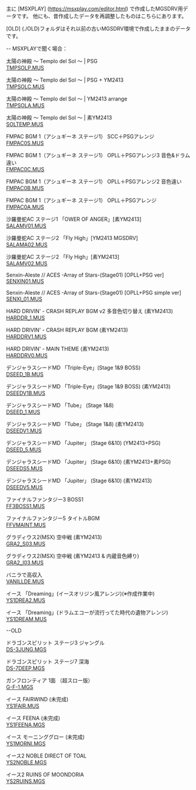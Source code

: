 ﻿主に [MSXPLAY] (https://msxplay.com/editor.html) で作成したMGSDRV用データです。
他にも、昔作成したデータを再調整したものはこちらにあります。

[OLD] (./OLD)フォルダはそれ以前の古いMGSDRV環境で作成したままのデータです。

--
MSXPLAYで聞く場合：

太陽の神殿 ～ Templo del Sol ～ | PSG  
[TMPSOLP.MUS](https://f.msxplay.com/?id=https:%2F%2Fraw.githubusercontent.com%2Funiskie%2Fmsx_music_data%2Fmaster%2FMus-MGSDRV%2FTMPSOLP.MUS)

太陽の神殿 ～ Templo del Sol ～ | PSG + YM2413  
[TMPSOLC.MUS](https://f.msxplay.com/?id=https:%2F%2Fraw.githubusercontent.com%2Funiskie%2Fmsx_music_data%2Fmaster%2FMus-MGSDRV%2FTMPSOLC.MUS)

太陽の神殿 ～ Templo del Sol ～ | YM2413 arrange  
[TMPSOLA.MUS](https://f.msxplay.com/?id=https:%2F%2Fraw.githubusercontent.com%2Funiskie%2Fmsx_music_data%2Fmaster%2FMus-MGSDRV%2FTMPSOLA.MUS)

太陽の神殿 ～ Templo del Sol ～ | 素YM2413  
[SOLTEMP.MUS](https://f.msxplay.com/?id=https:%2F%2Fraw.githubusercontent.com%2Funiskie%2Fmsx_music_data%2Fmaster%2FMus-MGSDRV%2FSOLTEMP.MUS)

FMPAC BGM 1（アシュギーネ ステージ1） SCC＋PSGアレンジ  
[FMPAC0S.MUS](https://f.msxplay.com/?id=https:%2F%2Fraw.githubusercontent.com%2Funiskie%2Fmsx_music_data%2Fmaster%2FMus-MGSDRV%2FFMPAC0S.MUS)

FMPAC BGM 1（アシュギーネ ステージ1） OPLL＋PSGアレンジ3 音色&ドラム違い  
[FMPAC0C.MUS](https://f.msxplay.com/?id=https:%2F%2Fraw.githubusercontent.com%2Funiskie%2Fmsx_music_data%2Fmaster%2FMus-MGSDRV%2FFMPAC0C.MUS)

FMPAC BGM 1（アシュギーネ ステージ1） OPLL＋PSGアレンジ2 音色違い  
[FMPAC0B.MUS](https://f.msxplay.com/?id=https:%2F%2Fraw.githubusercontent.com%2Funiskie%2Fmsx_music_data%2Fmaster%2FMus-MGSDRV%2FFMPAC0B.MUS)

FMPAC BGM 1（アシュギーネ ステージ1） OPLL＋PSGアレンジ  
[FMPAC0A.MUS](https://f.msxplay.com/?id=https:%2F%2Fraw.githubusercontent.com%2Funiskie%2Fmsx_music_data%2Fmaster%2FMus-MGSDRV%2FFMPAC0A.MUS)

沙羅曼蛇AC ステージ1 「OWER OF ANGER」[素YM2413]  
[SALAMV01.MUS](https://f.msxplay.com/?id=https:%2F%2Fraw.githubusercontent.com%2Funiskie%2Fmsx_music_data%2Fmaster%2FMus-MGSDRV%2FSALAMV01.MUS)

沙羅曼蛇AC ステージ2 「Fly High」[YM2413 MGSDRV]  
[SALAMA02.MUS](https://f.msxplay.com/?id=https:%2F%2Fraw.githubusercontent.com%2Funiskie%2Fmsx_music_data%2Fmaster%2FMus-MGSDRV%2FSALAMA02.MUS)

沙羅曼蛇AC ステージ2 「Fly High」[素YM2413]  
[SALAMV02.MUS](https://f.msxplay.com/?id=https:%2F%2Fraw.githubusercontent.com%2Funiskie%2Fmsx_music_data%2Fmaster%2FMus-MGSDRV%2FSALAMV02.MUS)

Senxin-Aleste // ACES -Array of Stars-(Stage01) [OPLL+PSG ver]  
[SENXIN01.MUS](https://f.msxplay.com/?id=https:%2F%2Fraw.githubusercontent.com%2Funiskie%2Fmsx_music_data%2Fmaster%2FMus-MGSDRV%2FSENXIN01.MUS)

Senxin-Aleste // ACES -Array of Stars-(Stage01) [OPLL+PSG simple ver]  
[SENXI_01.MUS](https://f.msxplay.com/?id=https:%2F%2Fraw.githubusercontent.com%2Funiskie%2Fmsx_music_data%2Fmaster%2FMus-MGSDRV%2FSENXI_01.MUS)

HARD DRIVIN' - CRASH REPLAY BGM v2 多音色切り替え (素YM2413)  
[HARDDR_1.MUS](https://f.msxplay.com/?id=https:%2F%2Fraw.githubusercontent.com%2Funiskie%2Fmsx_music_data%2Fmaster%2FMus-MGSDRV%2FHARDDR_1.MUS)

HARD DRIVIN' - CRASH REPLAY BGM (素YM2413)  
[HARDDRV1.MUS](https://f.msxplay.com/?id=https:%2F%2Fraw.githubusercontent.com%2Funiskie%2Fmsx_music_data%2Fmaster%2FMus-MGSDRV%2FHARDDRV1.MUS)

HARD DRIVIN' - MAIN THEME (素YM2413)  
[HARDDRV0.MUS](https://f.msxplay.com/?id=https:%2F%2Fraw.githubusercontent.com%2Funiskie%2Fmsx_music_data%2Fmaster%2FMus-MGSDRV%2FHARDDRV0.MUS)

デンジャラスシードMD 「Triple-Eye」(Stage 1&9 BOSS)  
[DSEED_1B.MUS](https://f.msxplay.com/?id=https:%2F%2Fraw.githubusercontent.com%2Funiskie%2Fmsx_music_data%2Fmaster%2FMus-MGSDRV%2FDSEED_1B.MUS)

デンジャラスシードMD 「Triple-Eye」(Stage 1&9 BOSS) (素YM2413)  
[DSEEDV1B.MUS](https://f.msxplay.com/?id=https:%2F%2Fraw.githubusercontent.com%2Funiskie%2Fmsx_music_data%2Fmaster%2FMus-MGSDRV%2FDSEEDV1B.MUS)

デンジャラスシードMD 「Tube」 (Stage 1&8)  
[DSEED_1.MUS](https://f.msxplay.com/?id=https:%2F%2Fraw.githubusercontent.com%2Funiskie%2Fmsx_music_data%2Fmaster%2FMus-MGSDRV%2FDSEED_1.MUS)

デンジャラスシードMD 「Tube」 (Stage 1&8) (素YM2413)  
[DSEEDV1.MUS](https://f.msxplay.com/?id=https:%2F%2Fraw.githubusercontent.com%2Funiskie%2Fmsx_music_data%2Fmaster%2FMus-MGSDRV%2FDSEEDV1.MUS)

デンジャラスシードMD 「Jupiter」 (Stage 6&10) (YM2413+PSG)  
[DSEED_5.MUS](https://f.msxplay.com/?id=https:%2F%2Fraw.githubusercontent.com%2Funiskie%2Fmsx_music_data%2Fmaster%2FMus-MGSDRV%2FDSEED_5.MUS)

デンジャラスシードMD 「Jupiter」 (Stage 6&10) (素YM2413+素PSG)  
[DSEEDS5.MUS](https://f.msxplay.com/?id=https:%2F%2Fraw.githubusercontent.com%2Funiskie%2Fmsx_music_data%2Fmaster%2FMus-MGSDRV%2FDSEEDS5.MUS)

デンジャラスシードMD 「Jupiter」 (Stage 6&10) (素YM2413)  
[DSEEDV5.MUS](https://f.msxplay.com/?id=https:%2F%2Fraw.githubusercontent.com%2Funiskie%2Fmsx_music_data%2Fmaster%2FMus-MGSDRV%2FDSEEDV5.MUS)

ファイナルファンタジー3 BOSS1  
[FF3BOSS1.MUS](https://f.msxplay.com/?id=https:%2F%2Fraw.githubusercontent.com%2Funiskie%2Fmsx_music_data%2Fmaster%2FMus-MGSDRV%2FFF3BOSS1.MUS)

ファイナルファンタジー5 タイトルBGM  
[FFVMAINT.MUS](https://f.msxplay.com/?id=https:%2F%2Fraw.githubusercontent.com%2Funiskie%2Fmsx_music_data%2Fmaster%2FMus-MGSDRV%2FFFVMAINT.MUS)

グラディウス2(MSX) 空中戦 (素YM2413)  
[GRA2_S03.MUS](https://f.msxplay.com/?id=https:%2F%2Fraw.githubusercontent.com%2Funiskie%2Fmsx_music_data%2Fmaster%2FMus-MGSDRV%2FGRA2_S03.MUS)

グラディウス2(MSX) 空中戦 (素YM2413 & 内蔵音色縛り)  
[GRA2_I03.MUS](https://f.msxplay.com/?id=https:%2F%2Fraw.githubusercontent.com%2Funiskie%2Fmsx_music_data%2Fmaster%2FMus-MGSDRV%2FGRA2_I03.MUS)

バニラで高収入  
[VANILLDE.MUS](https://f.msxplay.com/?id=https:%2F%2Fraw.githubusercontent.com%2Funiskie%2Fmsx_music_data%2Fmaster%2FMus-MGSDRV%2FVANILLDE.MUS)

イース 「Dreaming」(イースオリジン風アレンジ)(※作成作業中)  
[YS1DREA2.MUS](https://f.msxplay.com/?id=https:%2F%2Fraw.githubusercontent.com%2Funiskie%2Fmsx_music_data%2Fmaster%2FMus-MGSDRV%2FYS1DREA2.MUS)

イース 「Dreaming」(ドラムエコーが流行ってた時代の遺物アレンジ)  
[YS1DREAM.MUS](https://f.msxplay.com/?id=https:%2F%2Fraw.githubusercontent.com%2Funiskie%2Fmsx_music_data%2Fmaster%2FMus-MGSDRV%2FYS1DREAM.MUS)

--OLD

ドラゴンスピリット ステージ3 ジャングル  
[DS-3JUNG.MGS](https://f.msxplay.com/?id=https:%2F%2Fraw.githubusercontent.com%2Funiskie%2Fmsx_music_data%2Fmaster%2FMus-MGSDRV%2FOLD%2FDS-3JUNG.MGS)

ドラゴンスピリット ステージ7 深海  
[DS-7DEEP.MGS](https://f.msxplay.com/?id=https:%2F%2Fraw.githubusercontent.com%2Funiskie%2Fmsx_music_data%2Fmaster%2FMus-MGSDRV%2FOLD%2FDS-7DEEP.MGS)

ガンフロンティア 1面 （超スロー版）  
[G-F-1.MGS](https://f.msxplay.com/?id=https:%2F%2Fraw.githubusercontent.com%2Funiskie%2Fmsx_music_data%2Fmaster%2FMus-MGSDRV%2FOLD%2FG-F-1.MGS)

イース FAIRWIND (未完成)  
[YS1FAIR.MUS](https://f.msxplay.com/?id=https:%2F%2Fraw.githubusercontent.com%2Funiskie%2Fmsx_music_data%2Fmaster%2FMus-MGSDRV%2FOLD%2FYS1FAIR.MUS)

イース FEENA (未完成)  
[YS1FEENA.MGS](https://f.msxplay.com/?id=https:%2F%2Fraw.githubusercontent.com%2Funiskie%2Fmsx_music_data%2Fmaster%2FMus-MGSDRV%2FOLD%2FYS1FEENA.MGS)

イース モーニンググロー (未完成)  
[YS1MORNI.MGS](https://f.msxplay.com/?id=https:%2F%2Fraw.githubusercontent.com%2Funiskie%2Fmsx_music_data%2Fmaster%2FMus-MGSDRV%2FOLD%2FYS1MORNI.MGS)

イース2 NOBLE DIRECT OF TOAL  
[YS2NOBLE.MGS](https://f.msxplay.com/?id=https:%2F%2Fraw.githubusercontent.com%2Funiskie%2Fmsx_music_data%2Fmaster%2FMus-MGSDRV%2FOLD%2FYS2NOBLE.MGS)

イース2 RUINS OF MOONDORIA  
[YS2RUINS.MGS](https://f.msxplay.com/?id=https:%2F%2Fraw.githubusercontent.com%2Funiskie%2Fmsx_music_data%2Fmaster%2FMus-MGSDRV%2FOLD%2FYS2RUINS.MGS)
